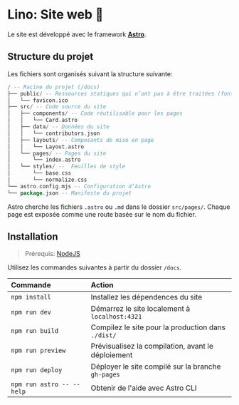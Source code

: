 # Lino: Site web 🚀

Le site est développé avec le framework [**Astro**](https://astro.build/).

## Structure du projet

Les fichiers sont organisés suivant la structure suivante:

```ada
/ -- Racine du projet (/docs)
├── public/ -- Ressources statiques qui n’ont pas à être traitées (fonts, icons, etc.)
│   └── favicon.ico
├── src/ -- Code source du site
│   ├── components/ -- Code réutilisable pour les pages
│   │   └── Card.astro
│   ├── data/ -- Données du site
│   │   └── contributors.json
│   ├── layouts/ -- Composants de mise en page
│   │   └── Layout.astro
│   └── pages/ -- Pages du site
│       └── index.astro
│   └── styles/ --  Feuilles de style
│       └── base.css
│       └── normalize.css
└── astro.config.mjs -- Configuration d’Astro
└── package.json -- Manifeste du projet
```

Astro cherche les fichiers `.astro` ou `.md` dans le dossier `src/pages/`. 
Chaque page est exposée comme une route basée sur le nom du fichier.

## Installation

> Prérequis: [NodeJS](http://nodejs.org/)

Utilisez les commandes suivantes à partir du dossier `/docs`.

| Commande                  | Action                                             |
| :------------------------ | :------------------------------------------------- |
| `npm install`             | Installez les dépendences du site                  |
| `npm run dev`             | Démarrez le site localement à `localhost:4321`     |
| `npm run build`           | Compilez le site pour la production dans `./dist/` |
| `npm run preview`         | Prévisualisez la compilation, avant le déploiement |
| `npm run deploy`          | Déployer le site compilé sur la branche `gh-pages` |
| `npm run astro -- --help` | Obtenir de l'aide avec Astro CLI                   |
